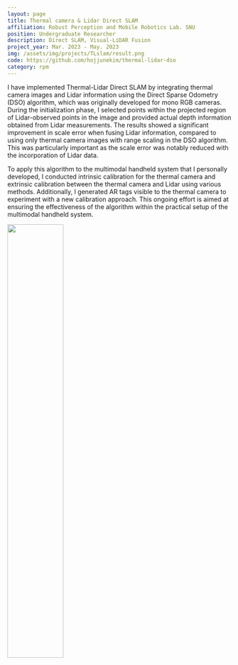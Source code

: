 ```yaml
---
layout: page
title: Thermal camera & Lidar Direct SLAM 
affiliation: Robust Perception and Mobile Robotics Lab. SNU
position: Undergraduate Researcher
description: Direct SLAM, Visual-LiDAR Fusion
project_year: Mar. 2023 - May. 2023
img: /assets/img/projects/TLslam/result.png
code: https://github.com/hojjunekim/thermal-lidar-dso
category: rpm
---
```


I have implemented Thermal-Lidar Direct SLAM by integrating thermal camera images and Lidar information using the Direct Sparse Odometry (DSO) algorithm, which was originally developed for mono RGB cameras. During the initialization phase, I selected points within the projected region of Lidar-observed points in the image and provided actual depth information obtained from Lidar measurements. The results showed a significant improvement in scale error when fusing Lidar information, compared to using only thermal camera images with range scaling in the DSO algorithm. This was particularly important as the scale error was notably reduced with the incorporation of Lidar data.

To apply this algorithm to the multimodal handheld system that I personally developed, I conducted intrinsic calibration for the thermal camera and extrinsic calibration between the thermal camera and Lidar using various methods. Additionally, I generated AR tags visible to the thermal camera to experiment with a new calibration approach. This ongoing effort is aimed at ensuring the effectiveness of the algorithm within the practical setup of the multimodal handheld system.

<div class="figure">
    <img height="50%" width="50%" src="{{ site.baseurl }}/assets/img/projects/TLslam/init.png" alt="" title="init"/>
</div>